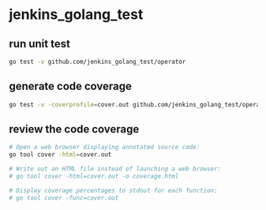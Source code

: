 # jenkins_golang_test

## run unit test
```sh
go test -v github.com/jenkins_golang_test/operator
```

## generate code coverage
```sh
go test -v -coverprofile=cover.out github.com/jenkins_golang_test/operator
```

## review the code coverage
```sh
# Open a web browser displaying annotated source code:
go tool cover -html=cover.out

# Write out an HTML file instead of launching a web browser:
# go tool cover -html=cover.out -o coverage.html

# Display coverage percentages to stdout for each function:
# go tool cover -func=cover.out

```